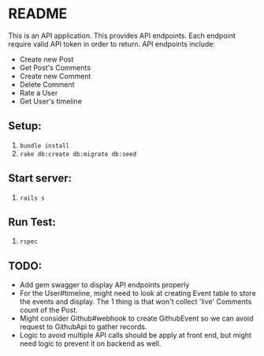 # README
This is an API application. This provides API endpoints. Each endpoint require valid API token in order to return. API endpoints include:

- Create new Post
- Get Post's Comments
- Create new Comment
- Delete Comment
- Rate a User
- Get User's timeline

## Setup:

1. `bundle install`
2. `rake db:create db:migrate db:seed`

## Start server:

1. `rails s`

## Run Test:

1. `rspec`

## TODO:
- Add gem swagger to display API endpoints properly
- For the User#timeline, might need to look at creating Event table to store the events and display. The 1 thing is that won't collect 'live' Comments count of the Post.
- Might consider Github#webhook to create GithubEvent so we can avoid request to GithubApi to gather records.
- Logic to avoid multiple API calls should be apply at front end, but might need logic to prevent it on backend as well.


